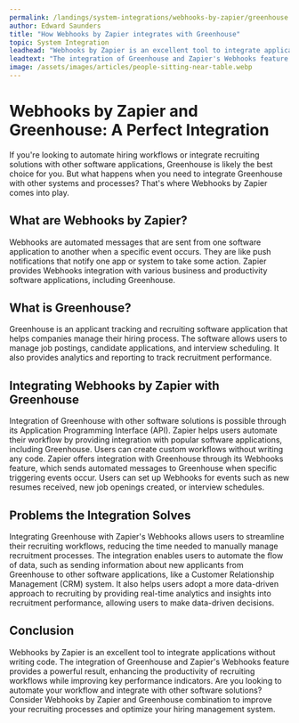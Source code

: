 ```yaml
---
permalink: /landings/system-integrations/webhooks-by-zapier/greenhouse
author: Edward Saunders
title: "How Webhooks by Zapier integrates with Greenhouse"
topic: System Integration
leadhead: "Webhooks by Zapier is an excellent tool to integrate applications without writing code"
leadtext: "The integration of Greenhouse and Zapier's Webhooks feature provides a powerful result, enhancing the productivity of recruiting workflows while improving key performance indicators. Are you looking to automate your workflow and integrate with other software solutions? Consider Webhooks by Zapier and Greenhouse combination to improve your recruiting processes and optimize your hiring management system."
image: /assets/images/articles/people-sitting-near-table.webp
---
```

<div class="arttext">	<h1>Webhooks by Zapier and Greenhouse: A Perfect Integration</h1>
	<p>
		If you're looking to automate hiring workflows or integrate recruiting solutions with other software applications, Greenhouse is likely the best choice for you. But what happens when you need to integrate Greenhouse with other systems and processes? That's where Webhooks by Zapier comes into play.
	</p>
	<h2>What are Webhooks by Zapier?</h2>
	<p>
		Webhooks are automated messages that are sent from one software application to another when a specific event occurs. They are like push notifications that notify one app or system to take some action. Zapier provides Webhooks integration with various business and productivity software applications, including Greenhouse.
	</p>
	<h2>What is Greenhouse?</h2>
	<p>Greenhouse is an applicant tracking and recruiting software application that helps companies manage their hiring process. The software allows users to manage job postings, candidate applications, and interview scheduling. It also provides analytics and reporting to track recruitment performance.</p>
	<h2>Integrating Webhooks by Zapier with Greenhouse</h2>
	<p>
		Integration of Greenhouse with other software solutions is possible through its Application Programming Interface (API). Zapier helps users automate their workflow by providing integration with popular software applications, including Greenhouse. Users can create custom workflows without writing any code. Zapier offers integration with Greenhouse through its Webhooks feature, which sends automated messages to Greenhouse when specific triggering events occur. Users can set up Webhooks for events such as new resumes received, new job openings created, or interview schedules.
	</p>
	<h2>Problems the Integration Solves</h2>
	<p>
		Integrating Greenhouse with Zapier's Webhooks allows users to streamline their recruiting workflows, reducing the time needed to manually manage recruitment processes. The integration enables users to automate the flow of data, such as sending information about new applicants from Greenhouse to other software applications, like a Customer Relationship Management (CRM) system. It also helps users adopt a more data-driven approach to recruiting by providing real-time analytics and insights into recruitment performance, allowing users to make data-driven decisions.
	</p>
	<h2>Conclusion</h2>
	<p>
		Webhooks by Zapier is an excellent tool to integrate applications without writing code. The integration of Greenhouse and Zapier's Webhooks feature provides a powerful result, enhancing the productivity of recruiting workflows while improving key performance indicators. Are you looking to automate your workflow and integrate with other software solutions? Consider Webhooks by Zapier and Greenhouse combination to improve your recruiting processes and optimize your hiring management system.
	</p>
</div>